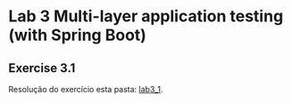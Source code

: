 # Lab 3 Multi-layer application testing (with Spring Boot)

## Exercise 3.1

Resolução do exercício esta pasta: [lab3_1](https://github.com/eva-pomposo/tqs_98513/tree/main/lab3/lab3_1).